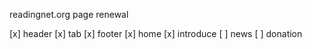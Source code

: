readingnet.org page renewal

[x] header
[x] tab
[x] footer
[x] home
[x] introduce
[ ] news
[ ] donation

